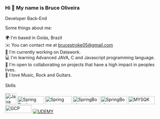 ### Hi 👋 My name is Bruce Oliveira


Developer Back-End

Some things about me: 

🌍 I'm based in Goiás, Brazil<br>
✉️ You can contact me at brucestroke05@gmail.com<br>
🚀 I'm currently working on Datawork.<br>
💻 I'm learning Advanced JAVA, C and Javascript programming language.<br>
🤝 I'm open to collaborating on projects that have a high impact in peoples lives.<br>
🎸 I love Music, Rock and Guitars.<br>
<br>
 Skills
<br>
<br>
<a href="https://developer.mozilla.org/en-US/docs/Web/JavaScript" target="_blank" rel="noreferrer"><img src="https://raw.githubusercontent.com/danielcranney/readme-generator/main/public/icons/skills/java.svg" width="36" height="36" alt="Java" /></a>
<a href="https://developer.mozilla.org/en-US/docs/Web/JavaScript" target="_blank" rel="noreferrer"><img src="https://img.shields.io/badge/Spring_Boot-F2F4F9?style=for-the-badge&logo=spring-boot" width="86" height="26" alt="Spring Boot" /></a>
<a href="https://developer.mozilla.org/en-US/docs/Web/JavaScript" target="_blank" rel="noreferrer"><img src="https://img.shields.io/badge/Spring-6DB33F?style=for-the-badge&logo=spring&logoColor=white"  width="86" height="26" alt="Spring" /></a>
<a href="https://developer.mozilla.org/en-US/docs/Web/JavaScript" target="_blank" rel="noreferrer"><img src="https://img.shields.io/badge/Postman-FF6C37?style=for-the-badge&logo=Postman&logoColor=white"  width="86" height="26" alt="SpringBoot" /></a>
<a href="https://developer.mozilla.org/en-US/docs/Web/JavaScript" target="_blank" rel="noreferrer"><img src="https://img.shields.io/badge/Bootstrap-563D7C?style=for-the-badge&logo=bootstrap&logoColor=white" width="86" height="26" alt="SpringBoot" /></a>
<a href="https://developer.mozilla.org/en-US/docs/Web/JavaScript" target="_blank" rel="noreferrer"><img src="https://img.shields.io/badge/MySQL-005C84?style=for-the-badge&logo=mysql&logoColor=white" width="86" height="26" alt="MYSQK" /></a>
<a href="https://developer.mozilla.org/en-US/docs/Web/JavaScript" target="_blank" rel="noreferrer"><img src="https://img.shields.io/badge/Google_Cloud-4285F4?style=for-the-badge&logo=google-cloud&logoColor=white" width="86" height="26" alt="GCP" /></a>
<a href="https://developer.mozilla.org/en-US/docs/Web/udemy" target="_blank" rel="noreferrer"><img src="https://img.shields.io/badge/Udemy-EC5252?style=for-the-badge&logo=Udemy&logoColor=white" alt="UDEMY" /></a>



